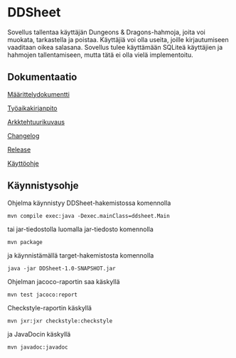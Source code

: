# DDSheet

Sovellus tallentaa käyttäjän Dungeons & Dragons-hahmoja, joita voi muokata, tarkastella ja poistaa.
Käyttäjiä voi olla useita, joille kirjautumiseen vaaditaan oikea salasana. 
Sovellus tulee käyttämään SQLiteä käyttäjien ja hahmojen tallentamiseen, mutta tätä ei olla vielä implementoitu.

## Dokumentaatio

[Määrittelydokumentti](https://github.com/mfk99/ot-harjoitustyo/blob/master/dokumentaatio/maarittelydokumentti.md)

[Työaikakirjanpito](https://github.com/mfk99/ot-harjoitustyo/blob/master/dokumentaatio/aikakirjanpito.md)

[Arkktehtuurikuvaus](https://github.com/mfk99/ot-harjoitustyo/blob/master/dokumentaatio/arkkitehtuuri.md)

[Changelog](https://github.com/mfk99/ot-harjoitustyo/blob/master/dokumentaatio/changelog.md)

[Release](https://github.com/mfk99/ot-harjoitustyo/releases/tag/viikko6)

[Käyttöohje](https://github.com/mfk99/ot-harjoitustyo/blob/master/dokumentaatio/kayttoohje.md)

## Käynnistysohje
Ohjelma käynnistyy DDSheet-hakemistossa komennolla

```
mvn compile exec:java -Dexec.mainClass=ddsheet.Main
```

tai jar-tiedostolla luomalla jar-tiedosto komennolla
```
mvn package
```
ja käynnistämällä target-hakemistosta komennolla
```
java -jar DDSheet-1.0-SNAPSHOT.jar 
```

Ohjelman jacoco-raportin saa käskyllä

```
mvn test jacoco:report 
```

Checkstyle-raportin käskyllä

```
mvn jxr:jxr checkstyle:checkstyle
```

ja JavaDocin käskyllä
```
mvn javadoc:javadoc
```

